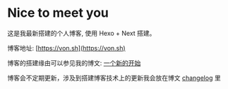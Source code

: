 # Nice to meet you

这是我最新搭建的个人博客, 使用 Hexo + Next 搭建。

博客地址: [https://von.sh](https://von.sh)

博客的搭建缘由可以参见我的博文: [一个新的开始](http://von.sh/2017/12/01/a-new-beginning-again/)

博客会不定期更新，涉及到搭建博客技术上的更新我会放在博文 [changelog](https://von.sh/changelog/) 里
